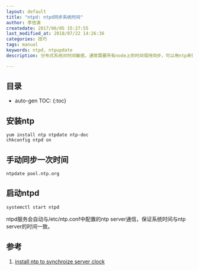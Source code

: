 ```yaml
---
layout: default
title: "ntpd: ntpd同步系统时间"
author: 李佶澳
createdate: 2017/06/05 15:27:55
last_modified_at: 2018/07/22 14:26:36
categories: 技巧
tags: manual
keywords: ntpd, ntpupdate
description: 分布式系统对时间敏感，通常需要所有node上的时间保持同步，可以用ntp来保证。

---
```


## 目录
* auto-gen TOC:
{:toc}

## 安装ntp

	yum install ntp ntpdate ntp-doc
	chkconfig ntpd on

## 手动同步一次时间

	ntpdate pool.ntp.org

## 启动ntpd

	systemctl start ntpd

ntpd服务会自动与/etc/ntp.conf中配置的ntp server通信，保证系统时间与ntp server的时间一致。

## 参考

1. [install ntp to synchroize server clock][1]

[1]: https://www.cyberciti.biz/faq/howto-install-ntp-to-synchronize-server-clock/  "howto-install-ntp-to-synchronize-server-clock" 
